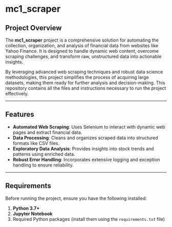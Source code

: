 # mc1_scraper

## Project Overview

The **mc1_scraper** project is a comprehensive solution for automating the collection, organization, and analysis of financial data from websites like Yahoo Finance. It is designed to handle dynamic web content, overcome scraping challenges, and transform raw, unstructured data into actionable insights.

By leveraging advanced web scraping techniques and robust data science methodologies, this project simplifies the process of acquiring large datasets, making them ready for further analysis and decision-making. This repository contains all the files and instructions necessary to run the project effectively.

---

## Features

- **Automated Web Scraping**: Uses Selenium to interact with dynamic web pages and extract financial data.
- **Data Processing**: Cleans and organizes scraped data into structured formats like CSV files.
- **Exploratory Data Analysis**: Provides insights into stock trends and patterns using enriched data.
- **Robust Error Handling**: Incorporates extensive logging and exception handling to ensure reliability.

---

## Requirements

Before running the project, ensure you have the following installed:

1. **Python 3.7+**
2. **Jupyter Notebook**
3. Required Python packages (install them using the `requirements.txt` file)